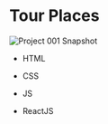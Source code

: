 # Tour Places 



![Project 001 Snapshot](tour-project.gif)





- HTML

- CSS

- JS

- ReactJS






